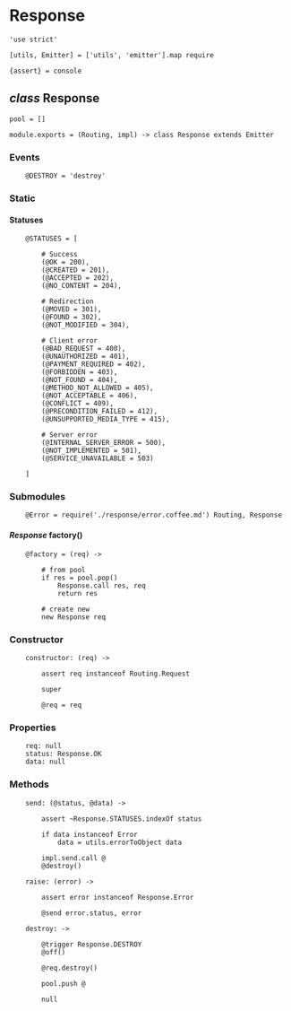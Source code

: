 Response
========

	'use strict'

	[utils, Emitter] = ['utils', 'emitter'].map require

	{assert} = console

*class* Response
----------------

	pool = []

	module.exports = (Routing, impl) -> class Response extends Emitter

### Events

		@DESTROY = 'destroy'

### Static

#### Statuses

		@STATUSES = [

			# Success
			(@OK = 200),
			(@CREATED = 201),
			(@ACCEPTED = 202),
			(@NO_CONTENT = 204),

			# Redirection
			(@MOVED = 301),
			(@FOUND = 302),
			(@NOT_MODIFIED = 304),

			# Client error
			(@BAD_REQUEST = 400),
			(@UNAUTHORIZED = 401),
			(@PAYMENT_REQUIRED = 402),
			(@FORBIDDEN = 403),
			(@NOT_FOUND = 404),
			(@METHOD_NOT_ALLOWED = 405),
			(@NOT_ACCEPTABLE = 406),
			(@CONFLICT = 409),
			(@PRECONDITION_FAILED = 412),
			(@UNSUPPORTED_MEDIA_TYPE = 415),

			# Server error
			(@INTERNAL_SERVER_ERROR = 500),
			(@NOT_IMPLEMENTED = 501),
			(@SERVICE_UNAVAILABLE = 503)

		]

### Submodules

		@Error = require('./response/error.coffee.md') Routing, Response

#### *Response* factory()

		@factory = (req) ->

			# from pool
			if res = pool.pop()
				Response.call res, req
				return res

			# create new
			new Response req

### Constructor

		constructor: (req) ->

			assert req instanceof Routing.Request

			super

			@req = req

### Properties

		req: null
		status: Response.OK
		data: null

### Methods

		send: (@status, @data) ->

			assert ~Response.STATUSES.indexOf status

			if data instanceof Error
				data = utils.errorToObject data

			impl.send.call @
			@destroy()

		raise: (error) ->

			assert error instanceof Response.Error

			@send error.status, error

		destroy: ->

			@trigger Response.DESTROY
			@off()

			@req.destroy()

			pool.push @

			null
